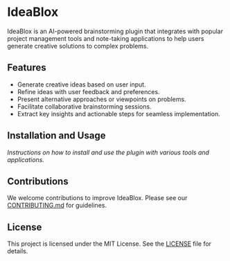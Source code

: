 # IdeaBlox

IdeaBlox is an AI-powered brainstorming plugin that integrates with popular project management tools and note-taking applications to help users generate creative solutions to complex problems.

## Features
- Generate creative ideas based on user input.
- Refine ideas with user feedback and preferences.
- Present alternative approaches or viewpoints on problems.
- Facilitate collaborative brainstorming sessions.
- Extract key insights and actionable steps for seamless implementation.

## Installation and Usage
*Instructions on how to install and use the plugin with various tools and applications.*

## Contributions
We welcome contributions to improve IdeaBlox. Please see our [CONTRIBUTING.md](CONTRIBUTING.md) for guidelines.

## License
This project is licensed under the MIT License. See the [LICENSE](LICENSE) file for details.
